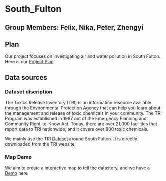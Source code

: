 # South_Fulton
## Group Members: Felix, Nika, Peter, Zhengyi
## Plan
Our project focuses on investigating air and water pollution in South Fulton. Here is our [Project Plan](https://github.com/2zOu2/North_Fulton/blob/main/Project%20Plan.xlsx)
## Data sources
### Dataset discription
The Toxics Release Inventory (TRI) is an information resource available through the Environmental Protection Agency that can help you learn about the management and release of toxic chemicals in your community. The TRI Program was established in 1987 out of the Emergency Planning and Community Right-to-Know Act. Today, there are over 21,000 facilities that report data to TRI nationwide, and it covers over 800 toxic chemicals. 

We mainly use the TRI [Dataset](https://github.com/2zOu2/South_Fulton/blob/main/South%20Fulton%20TRI%20data%202020-2022.csv) around South Fulton. It is directly downloaded from the TRI website.
### Map Demo
We aim to create a interactive map to tell the datastory, and we have a [Demo](https://github.com/2zOu2/South_Fulton/blob/main/pollution_map.html) here

